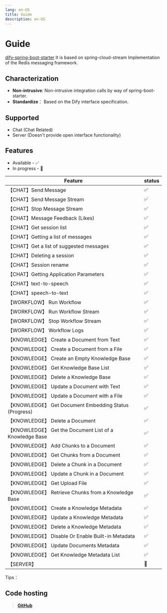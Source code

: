 ```yaml
---
lang: en-US
title: Guide
description: en-US
---
```


# Guide

[dify-spring-boot-starter](https://github.com/guoshiqiufeng/dify-spring-boot-starter) It is based on
spring-cloud-stream
Implementation of the Redis messaging framework.

## Characterization

- **Non-intrusive**: Non-intrusive integration calls by way of spring-boot-starter.
- **Standardize**： Based on the Dify interface specification.

## Supported

- Chat (Chat Related)
- Server (Doesn't provide open interface functionality)

## Features

* Available - ✅
* In progress - 🚧

| Feature                                               | status |   
|-------------------------------------------------------|--------|
| 【CHAT】Send Message                                    | ✅      |    
| 【CHAT】Send Message Stream                             | ✅      |    
| 【CHAT】Stop Message Stream                             | ✅      |   
| 【CHAT】Message Feedback (Likes)                        | ✅      |    
| 【CHAT】Get session list                                | ✅      |    
| 【CHAT】Getting a list of messages                      | ✅      |    
| 【CHAT】Get a list of suggested messages                | ✅      |    
| 【CHAT】Deleting a session                              | ✅      |    
| 【CHAT】Session rename                                  | ✅      |  
| 【CHAT】Getting Application Parameters                  | ✅      |    
| 【CHAT】text-to-speech                                  | ✅      |    
| 【CHAT】speech-to-text                                  | ✅      |  
| 【WORKFLOW】 Run Workflow                               | ✅      |   
| 【WORKFLOW】 Run Workflow Stream                        | ✅      |   
| 【WORKFLOW】 Stop Workflow Stream                       | ✅      |  
| 【WORKFLOW】 Workflow Logs                              | ✅      |
| 【KNOWLEDGE】 Create a Document from Text               | ✅      |  
| 【KNOWLEDGE】 Create a Document from a File             | ✅      |  
| 【KNOWLEDGE】 Create an Empty Knowledge Base            | ✅      |  
| 【KNOWLEDGE】 Get Knowledge Base List                   | ✅      |  
| 【KNOWLEDGE】 Delete a Knowledge Base                   | ✅      |  
| 【KNOWLEDGE】 Update a Document with Text               | ✅      |  
| 【KNOWLEDGE】 Update a Document with a File             | ✅      |  
| 【KNOWLEDGE】 Get Document Embedding Status (Progress)  | ✅      |  
| 【KNOWLEDGE】 Delete a Document                         | ✅      |  
| 【KNOWLEDGE】 Get the Document List of a Knowledge Base | ✅      |  
| 【KNOWLEDGE】 Add Chunks to a Document                  | ✅      |  
| 【KNOWLEDGE】 Get Chunks from a Document                | ✅      |  
| 【KNOWLEDGE】 Delete a Chunk in a Document              | ✅      |  
| 【KNOWLEDGE】 Update a Chunk in a Document              | ✅      |  
| 【KNOWLEDGE】 Get Upload File                           | ✅      |  
| 【KNOWLEDGE】 Retrieve Chunks from a Knowledge Base     | ✅      |  
| 【KNOWLEDGE】 Create a Knowledge Metadata               | ✅      |
| 【KNOWLEDGE】 Update a Knowledge Metadata               | ✅      |
| 【KNOWLEDGE】 Delete a Knowledge Metadata               | ✅      |
| 【KNOWLEDGE】 Disable Or Enable Built-in Metadata       | ✅      |
| 【KNOWLEDGE】 Update Documents Metadata                 | ✅      |
| 【KNOWLEDGE】 Get Knowledge Metadata List               | ✅      |
| 【SERVER】                                              | 🚧     |    

Tips：

## Code hosting

> **[GitHub](https://github.com/guoshiqiufeng/dify-spring-boot-starter)**
